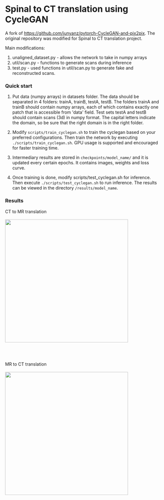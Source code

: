 # Spinal to CT translation using CycleGAN

A fork of https://github.com/junyanz/pytorch-CycleGAN-and-pix2pix. The original repository was modified for Spinal to CT translation project.

Main modifications:
1. unaligned_dataset.py - allows the network to take in numpy arrays
2. util/scan.py - functions to generate scans during inference
3. test.py - used functions in util/scan.py to generate fake and reconstructed scans.

### Quick start
1. Put data (numpy arrays) in datasets folder. The data should be separated in 4 folders: trainA, trainB, testA, testB. 
The folders trainA and trainB should contain numpy arrays, each of which contains exactly one patch that is accessible from
'data' field. Test sets testA and testB should contain scans (3d) in numpy format. The capital letters indicate the domain, so
be sure that the right domain is in the right folder.

2. Modify ```scripts/train_cyclegan.sh``` to train the cyclegan based on your preferred configurations. Then train the network by executing
```./scripts/train_cyclegan.sh```. GPU usage is supported and encouraged for faster training time.

3. Intermediary results are stored in ```checkpoints/model_name/``` and it is updated every certain epochs. It contains images, weights and loss curve.

4. Once training is done, modify scripts/test_cyclegan.sh for inference. Then execute ```./scripts/test_cyclegan.sh``` to run inference. The results
can be viewed in the directory ```/results/model_name```.

### Results
CT to MR translation
<br><br>
<img src='imgs/ct_mr.png' width=400>

<br><br>

MR to CT translation
<br><br>
<img src='imgs/mr_ct.png' width=400>

